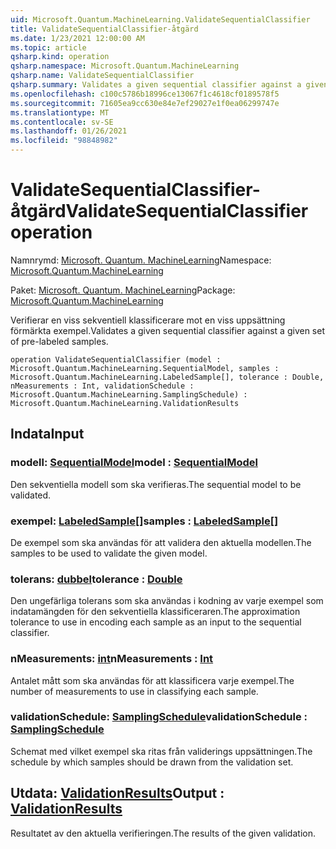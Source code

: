 ```yaml
---
uid: Microsoft.Quantum.MachineLearning.ValidateSequentialClassifier
title: ValidateSequentialClassifier-åtgärd
ms.date: 1/23/2021 12:00:00 AM
ms.topic: article
qsharp.kind: operation
qsharp.namespace: Microsoft.Quantum.MachineLearning
qsharp.name: ValidateSequentialClassifier
qsharp.summary: Validates a given sequential classifier against a given set of pre-labeled samples.
ms.openlocfilehash: c100c5786b18996ce13067f1c4618cf0189578f5
ms.sourcegitcommit: 71605ea9cc630e84e7ef29027e1f0ea06299747e
ms.translationtype: MT
ms.contentlocale: sv-SE
ms.lasthandoff: 01/26/2021
ms.locfileid: "98848982"
---
```

# <a name="validatesequentialclassifier-operation"></a><span data-ttu-id="44757-102">ValidateSequentialClassifier-åtgärd</span><span class="sxs-lookup"><span data-stu-id="44757-102">ValidateSequentialClassifier operation</span></span>

<span data-ttu-id="44757-103">Namnrymd: [Microsoft. Quantum. MachineLearning](xref:Microsoft.Quantum.MachineLearning)</span><span class="sxs-lookup"><span data-stu-id="44757-103">Namespace: [Microsoft.Quantum.MachineLearning](xref:Microsoft.Quantum.MachineLearning)</span></span>

<span data-ttu-id="44757-104">Paket: [Microsoft. Quantum. MachineLearning](https://nuget.org/packages/Microsoft.Quantum.MachineLearning)</span><span class="sxs-lookup"><span data-stu-id="44757-104">Package: [Microsoft.Quantum.MachineLearning](https://nuget.org/packages/Microsoft.Quantum.MachineLearning)</span></span>


<span data-ttu-id="44757-105">Verifierar en viss sekventiell klassificerare mot en viss uppsättning förmärkta exempel.</span><span class="sxs-lookup"><span data-stu-id="44757-105">Validates a given sequential classifier against a given set of pre-labeled samples.</span></span>

```qsharp
operation ValidateSequentialClassifier (model : Microsoft.Quantum.MachineLearning.SequentialModel, samples : Microsoft.Quantum.MachineLearning.LabeledSample[], tolerance : Double, nMeasurements : Int, validationSchedule : Microsoft.Quantum.MachineLearning.SamplingSchedule) : Microsoft.Quantum.MachineLearning.ValidationResults
```


## <a name="input"></a><span data-ttu-id="44757-106">Indata</span><span class="sxs-lookup"><span data-stu-id="44757-106">Input</span></span>

### <a name="model--sequentialmodel"></a><span data-ttu-id="44757-107">modell: [SequentialModel](xref:Microsoft.Quantum.MachineLearning.SequentialModel)</span><span class="sxs-lookup"><span data-stu-id="44757-107">model : [SequentialModel](xref:Microsoft.Quantum.MachineLearning.SequentialModel)</span></span>

<span data-ttu-id="44757-108">Den sekventiella modell som ska verifieras.</span><span class="sxs-lookup"><span data-stu-id="44757-108">The sequential model to be validated.</span></span>


### <a name="samples--labeledsample"></a><span data-ttu-id="44757-109">exempel: [LabeledSample](xref:Microsoft.Quantum.MachineLearning.LabeledSample)[]</span><span class="sxs-lookup"><span data-stu-id="44757-109">samples : [LabeledSample](xref:Microsoft.Quantum.MachineLearning.LabeledSample)[]</span></span>

<span data-ttu-id="44757-110">De exempel som ska användas för att validera den aktuella modellen.</span><span class="sxs-lookup"><span data-stu-id="44757-110">The samples to be used to validate the given model.</span></span>


### <a name="tolerance--double"></a><span data-ttu-id="44757-111">tolerans: [dubbel](xref:microsoft.quantum.lang-ref.double)</span><span class="sxs-lookup"><span data-stu-id="44757-111">tolerance : [Double](xref:microsoft.quantum.lang-ref.double)</span></span>

<span data-ttu-id="44757-112">Den ungefärliga tolerans som ska användas i kodning av varje exempel som indatamängden för den sekventiella klassificeraren.</span><span class="sxs-lookup"><span data-stu-id="44757-112">The approximation tolerance to use in encoding each sample as an input to the sequential classifier.</span></span>


### <a name="nmeasurements--int"></a><span data-ttu-id="44757-113">nMeasurements: [int](xref:microsoft.quantum.lang-ref.int)</span><span class="sxs-lookup"><span data-stu-id="44757-113">nMeasurements : [Int](xref:microsoft.quantum.lang-ref.int)</span></span>

<span data-ttu-id="44757-114">Antalet mått som ska användas för att klassificera varje exempel.</span><span class="sxs-lookup"><span data-stu-id="44757-114">The number of measurements to use in classifying each sample.</span></span>


### <a name="validationschedule--samplingschedule"></a><span data-ttu-id="44757-115">validationSchedule: [SamplingSchedule](xref:Microsoft.Quantum.MachineLearning.SamplingSchedule)</span><span class="sxs-lookup"><span data-stu-id="44757-115">validationSchedule : [SamplingSchedule](xref:Microsoft.Quantum.MachineLearning.SamplingSchedule)</span></span>

<span data-ttu-id="44757-116">Schemat med vilket exempel ska ritas från validerings uppsättningen.</span><span class="sxs-lookup"><span data-stu-id="44757-116">The schedule by which samples should be drawn from the validation set.</span></span>



## <a name="output--validationresults"></a><span data-ttu-id="44757-117">Utdata: [ValidationResults](xref:Microsoft.Quantum.MachineLearning.ValidationResults)</span><span class="sxs-lookup"><span data-stu-id="44757-117">Output : [ValidationResults](xref:Microsoft.Quantum.MachineLearning.ValidationResults)</span></span>

<span data-ttu-id="44757-118">Resultatet av den aktuella verifieringen.</span><span class="sxs-lookup"><span data-stu-id="44757-118">The results of the given validation.</span></span>
